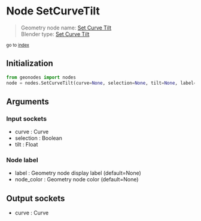 
# Node SetCurveTilt

> Geometry node name: [Set Curve Tilt](https://docs.blender.org/manual/en/latest/modeling/geometry_nodes/curve/set_curve_tilt.html)<br>
  Blender type: [Set Curve Tilt](https://docs.blender.org/api/current/bpy.types.GeometryNodeSetCurveTilt.html)
  
<sub>go to [index](index.md)</sub>

## Initialization

```python
from geonodes import nodes
node = nodes.SetCurveTilt(curve=None, selection=None, tilt=None, label=None, node_color=None)
```



## Arguments


### Input sockets

- curve : Curve
- selection : Boolean
- tilt : Float

### Node label

- label : Geometry node display label (default=None)
- node_color : Geometry node color (default=None)

## Output sockets

- curve : Curve
